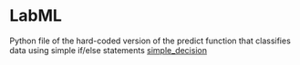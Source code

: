 # LabML
Python file of the hard-coded version of the predict function that classifies data using simple if/else
statements [simple_decision](https://github.com/AmineAndam04/LabML/blob/main/LabML_1/code/simple_decision.py)

